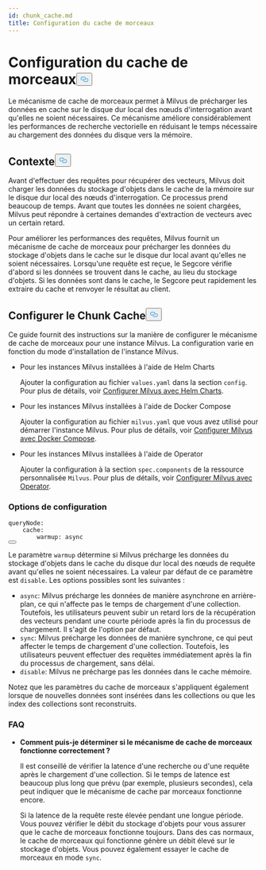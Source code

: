 ```yaml
---
id: chunk_cache.md
title: Configuration du cache de morceaux
---
```

<h1 id="Configure-Chunk-Cache" class="common-anchor-header">Configuration du cache de morceaux<button data-href="#Configure-Chunk-Cache" class="anchor-icon" translate="no">
      <svg translate="no"
        aria-hidden="true"
        focusable="false"
        height="20"
        version="1.1"
        viewBox="0 0 16 16"
        width="16"
      >
        <path
          fill="#0092E4"
          fill-rule="evenodd"
          d="M4 9h1v1H4c-1.5 0-3-1.69-3-3.5S2.55 3 4 3h4c1.45 0 3 1.69 3 3.5 0 1.41-.91 2.72-2 3.25V8.59c.58-.45 1-1.27 1-2.09C10 5.22 8.98 4 8 4H4c-.98 0-2 1.22-2 2.5S3 9 4 9zm9-3h-1v1h1c1 0 2 1.22 2 2.5S13.98 12 13 12H9c-.98 0-2-1.22-2-2.5 0-.83.42-1.64 1-2.09V6.25c-1.09.53-2 1.84-2 3.25C6 11.31 7.55 13 9 13h4c1.45 0 3-1.69 3-3.5S14.5 6 13 6z"
        ></path>
      </svg>
    </button></h1><p>Le mécanisme de cache de morceaux permet à Milvus de précharger les données en cache sur le disque dur local des nœuds d'interrogation avant qu'elles ne soient nécessaires. Ce mécanisme améliore considérablement les performances de recherche vectorielle en réduisant le temps nécessaire au chargement des données du disque vers la mémoire.</p>
<h2 id="Background" class="common-anchor-header">Contexte<button data-href="#Background" class="anchor-icon" translate="no">
      <svg translate="no"
        aria-hidden="true"
        focusable="false"
        height="20"
        version="1.1"
        viewBox="0 0 16 16"
        width="16"
      >
        <path
          fill="#0092E4"
          fill-rule="evenodd"
          d="M4 9h1v1H4c-1.5 0-3-1.69-3-3.5S2.55 3 4 3h4c1.45 0 3 1.69 3 3.5 0 1.41-.91 2.72-2 3.25V8.59c.58-.45 1-1.27 1-2.09C10 5.22 8.98 4 8 4H4c-.98 0-2 1.22-2 2.5S3 9 4 9zm9-3h-1v1h1c1 0 2 1.22 2 2.5S13.98 12 13 12H9c-.98 0-2-1.22-2-2.5 0-.83.42-1.64 1-2.09V6.25c-1.09.53-2 1.84-2 3.25C6 11.31 7.55 13 9 13h4c1.45 0 3-1.69 3-3.5S14.5 6 13 6z"
        ></path>
      </svg>
    </button></h2><p>Avant d'effectuer des requêtes pour récupérer des vecteurs, Milvus doit charger les données du stockage d'objets dans le cache de la mémoire sur le disque dur local des nœuds d'interrogation. Ce processus prend beaucoup de temps. Avant que toutes les données ne soient chargées, Milvus peut répondre à certaines demandes d'extraction de vecteurs avec un certain retard.</p>
<p>Pour améliorer les performances des requêtes, Milvus fournit un mécanisme de cache de morceaux pour précharger les données du stockage d'objets dans le cache sur le disque dur local avant qu'elles ne soient nécessaires. Lorsqu'une requête est reçue, le Segcore vérifie d'abord si les données se trouvent dans le cache, au lieu du stockage d'objets. Si les données sont dans le cache, le Segcore peut rapidement les extraire du cache et renvoyer le résultat au client.</p>
<h2 id="Configure-Chunk-Cache" class="common-anchor-header">Configurer le Chunk Cache<button data-href="#Configure-Chunk-Cache" class="anchor-icon" translate="no">
      <svg translate="no"
        aria-hidden="true"
        focusable="false"
        height="20"
        version="1.1"
        viewBox="0 0 16 16"
        width="16"
      >
        <path
          fill="#0092E4"
          fill-rule="evenodd"
          d="M4 9h1v1H4c-1.5 0-3-1.69-3-3.5S2.55 3 4 3h4c1.45 0 3 1.69 3 3.5 0 1.41-.91 2.72-2 3.25V8.59c.58-.45 1-1.27 1-2.09C10 5.22 8.98 4 8 4H4c-.98 0-2 1.22-2 2.5S3 9 4 9zm9-3h-1v1h1c1 0 2 1.22 2 2.5S13.98 12 13 12H9c-.98 0-2-1.22-2-2.5 0-.83.42-1.64 1-2.09V6.25c-1.09.53-2 1.84-2 3.25C6 11.31 7.55 13 9 13h4c1.45 0 3-1.69 3-3.5S14.5 6 13 6z"
        ></path>
      </svg>
    </button></h2><p>Ce guide fournit des instructions sur la manière de configurer le mécanisme de cache de morceaux pour une instance Milvus. La configuration varie en fonction du mode d'installation de l'instance Milvus.</p>
<ul>
<li><p>Pour les instances Milvus installées à l'aide de Helm Charts</p>
<p>Ajouter la configuration au fichier <code translate="no">values.yaml</code> dans la section <code translate="no">config</code>. Pour plus de détails, voir <a href="/docs/fr/configure-helm.md">Configurer Milvus avec Helm Charts</a>.</p></li>
<li><p>Pour les instances Milvus installées à l'aide de Docker Compose</p>
<p>Ajouter la configuration au fichier <code translate="no">milvus.yaml</code> que vous avez utilisé pour démarrer l'instance Milvus. Pour plus de détails, voir <a href="/docs/fr/configure-docker.md">Configurer Milvus avec Docker Compose</a>.</p></li>
<li><p>Pour les instances Milvus installées à l'aide de Operator</p>
<p>Ajouter la configuration à la section <code translate="no">spec.components</code> de la ressource personnalisée <code translate="no">Milvus</code>. Pour plus de détails, voir <a href="/docs/fr/configure_operator.md">Configurer Milvus avec Operator</a>.</p></li>
</ul>
<h3 id="Configuration-options" class="common-anchor-header">Options de configuration</h3><pre><code translate="no" class="language-yaml"><span class="hljs-attr">queryNode</span>:
    <span class="hljs-attr">cache</span>:
        <span class="hljs-attr">warmup</span>: <span class="hljs-keyword">async</span>
<button class="copy-code-btn"></button></code></pre>
<p>Le paramètre <code translate="no">warmup</code> détermine si Milvus précharge les données du stockage d'objets dans le cache du disque dur local des nœuds de requête avant qu'elles ne soient nécessaires. La valeur par défaut de ce paramètre est <code translate="no">disable</code>. Les options possibles sont les suivantes :</p>
<ul>
<li><code translate="no">async</code>: Milvus précharge les données de manière asynchrone en arrière-plan, ce qui n'affecte pas le temps de chargement d'une collection. Toutefois, les utilisateurs peuvent subir un retard lors de la récupération des vecteurs pendant une courte période après la fin du processus de chargement.  Il s'agit de l'option par défaut.</li>
<li><code translate="no">sync</code>: Milvus précharge les données de manière synchrone, ce qui peut affecter le temps de chargement d'une collection. Toutefois, les utilisateurs peuvent effectuer des requêtes immédiatement après la fin du processus de chargement, sans délai.</li>
<li><code translate="no">disable</code>: Milvus ne précharge pas les données dans le cache mémoire.</li>
</ul>
<p>Notez que les paramètres du cache de morceaux s'appliquent également lorsque de nouvelles données sont insérées dans les collections ou que les index des collections sont reconstruits.</p>
<h3 id="FAQ" class="common-anchor-header">FAQ</h3><ul>
<li><p><strong>Comment puis-je déterminer si le mécanisme de cache de morceaux fonctionne correctement ?</strong></p>
<p>Il est conseillé de vérifier la latence d'une recherche ou d'une requête après le chargement d'une collection. Si le temps de latence est beaucoup plus long que prévu (par exemple, plusieurs secondes), cela peut indiquer que le mécanisme de cache par morceaux fonctionne encore.</p>
<p>Si la latence de la requête reste élevée pendant une longue période. Vous pouvez vérifier le débit du stockage d'objets pour vous assurer que le cache de morceaux fonctionne toujours. Dans des cas normaux, le cache de morceaux qui fonctionne génère un débit élevé sur le stockage d'objets. Vous pouvez également essayer le cache de morceaux en mode <code translate="no">sync</code>.</p></li>
</ul>
